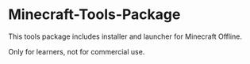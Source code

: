 Minecraft-Tools-Package
=======================
This tools package includes installer and launcher for Minecraft Offline.
>
Only for learners, not for commercial use.